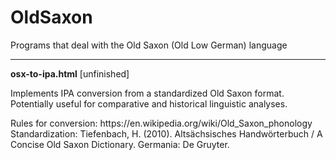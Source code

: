 # OldSaxon
Programs that deal with the Old Saxon (Old Low German) language
_______________________________________________________________

<b>osx-to-ipa.html</b> [unfinished] 
<border>
<p>Implements IPA conversion from a standardized Old Saxon format. Potentially useful for comparative and historical linguistic analyses.</p>
<p>Rules for conversion: <link>https://en.wikipedia.org/wiki/Old_Saxon_phonology</link><br>
Standardization: Tiefenbach, H. (2010). Altsächsisches Handwörterbuch / A Concise Old Saxon Dictionary. Germania: De Gruyter.
</p>
</border>
